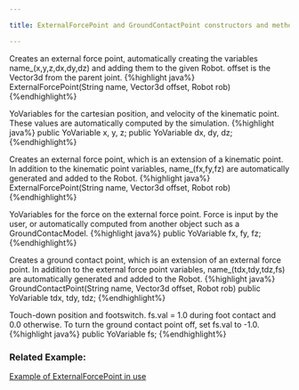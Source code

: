 ```yaml
---

title: ExternalForcePoint and GroundContactPoint constructors and methods

---
```




Creates an external force point, automatically creating the variables name_(x,y,z,dx,dy,dz) and adding them to the given Robot. offset is the Vector3d from the parent joint.
{%highlight java%}
ExternalForcePoint(String name, Vector3d offset, Robot rob)
{%endhighlight%}

YoVariables for the cartesian position, and velocity of the kinematic point. These values are automatically computed by the simulation.
{%highlight java%}
public YoVariable x, y, z; 
public YoVariable dx, dy, dz;
{%endhighlight%}

Creates an external force point, which is an extension of a kinematic point. In addition to the kinematic point variables, name_(fx,fy,fz) are automatically generated and added to the Robot.
{%highlight java%}
ExternalForcePoint(String name, Vector3d offset, Robot rob)
{%endhighlight%}

YoVariables for the force on the external force point. Force is input by the user, or automatically computed from another object such as a GroundContacModel.
{%highlight java%}
public YoVariable fx, fy, fz;
{%endhighlight%}

Creates a ground contact point, which is an extension of an external force point. In addition to the external force point variables, name_(tdx,tdy,tdz,fs) are automatically generated and added to the Robot.
{%highlight java%}
GroundContactPoint(String name, Vector3d offset, Robot rob)
public YoVariable tdx, tdy, tdz; 
{%endhighlight%}

Touch-down position and footswitch. fs.val = 1.0 during foot contact and 0.0 otherwise. To turn the ground contact point off, set fs.val to -1.0.
{%highlight java%}
public YoVariable fs;
{%endhighlight%}


### Related Example:
[Example of ExternalForcePoint in use]

[Example of ExternalForcePoint in use]: /documentation/20-scs/00-tutorials/10-implementing-closed-chain-mechanisms-using-external-force-points